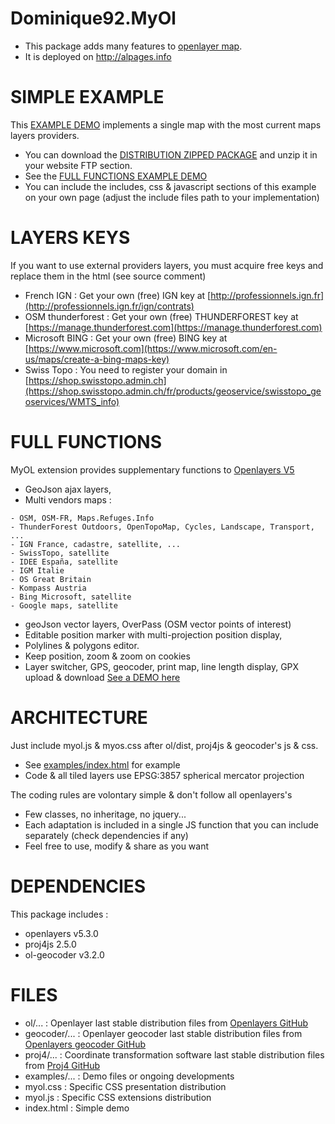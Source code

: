 Dominique92.MyOl
================
* This package adds many features to [openlayer map](https://openlayers.org/).
* It is deployed on http://alpages.info

SIMPLE EXAMPLE
==============
This [EXAMPLE DEMO](https://dominique92.github.io/MyOl/) implements a single map with the most current maps layers providers.
* You can download the [DISTRIBUTION ZIPPED PACKAGE](https://github.com/Dominique92/MyOl/archive/master.zip) and unzip it in your website FTP section.
* See the [FULL FUNCTIONS EXAMPLE DEMO](https://dominique92.github.io/MyOl/examples/)
* You can include the includes, css & javascript sections of this example on your own page (adjust the include files path to your implementation)

LAYERS KEYS
===========
If you want to use external providers layers, you must acquire free keys and replace them in the html (see source comment)
* French IGN : Get your own (free) IGN key at [http://professionnels.ign.fr](http://professionnels.ign.fr/ign/contrats)
* OSM thunderforest : Get your own (free) THUNDERFOREST key at [https://manage.thunderforest.com](https://manage.thunderforest.com)
* Microsoft BING : Get your own (free) BING key at [https://www.microsoft.com](https://www.microsoft.com/en-us/maps/create-a-bing-maps-key)
* Swiss Topo : You need to register your domain in [https://shop.swisstopo.admin.ch](https://shop.swisstopo.admin.ch/fr/products/geoservice/swisstopo_geoservices/WMTS_info)

FULL FUNCTIONS
==============
MyOL extension provides supplementary functions to [Openlayers V5](https://openlayers.org/)
* GeoJson ajax layers,
* Multi vendors maps :
```
- OSM, OSM-FR, Maps.Refuges.Info
- ThunderForest Outdoors, OpenTopoMap, Cycles, Landscape, Transport, ...
- IGN France, cadastre, satellite, ...
- SwissTopo, satellite
- IDEE España, satellite
- IGM Italie
- OS Great Britain
- Kompass Austria
- Bing Microsoft, satellite
- Google maps, satellite
```
* geoJson vector layers, OverPass (OSM vector points of interest)
* Editable position marker with multi-projection position display,
* Polylines & polygons editor.
* Keep position, zoom & zoom on cookies
* Layer switcher, GPS, geocoder, print map, line length display, GPX upload & download
[See a DEMO here](https://dominique92.github.io/MyOl/examples/)

ARCHITECTURE
============
Just include myol.js & myos.css after ol/dist, proj4js & geocoder's js & css.
* See [examples/index.html](https://raw.githubusercontent.com/Dominique92/MyOl/master/examples/index.html) for example
* Code & all tiled layers use EPSG:3857 spherical mercator projection

The coding rules are volontary simple & don't follow all openlayers's
* Few classes, no inheritage, no jquery...
* Each adaptation is included in a single JS function that you can include separately (check dependencies if any)
* Feel free to use, modify & share as you want

DEPENDENCIES
============
This package includes :
* openlayers v5.3.0
* proj4js 2.5.0
* ol-geocoder v3.2.0

FILES
=====
* ol/... : Openlayer last stable distribution files from [Openlayers GitHub](https://github.com/openlayers/openlayers)
* geocoder/... : Openlayer geocoder last stable distribution files from [Openlayers geocoder GitHub](https://github.com/jonataswalker/ol-geocoder)
* proj4/... : Coordinate transformation software last stable distribution files from [Proj4 GitHub](https://github.com/OSGeo/proj.4)
* examples/... : Demo files or ongoing developments
* myol.css : Specific CSS presentation distribution
* myol.js : Specific CSS extensions distribution
* index.html : Simple demo
